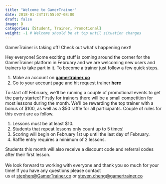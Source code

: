```yaml
---
title: "Welcome to GamerTrainer"
date: 2018-01-24T17:55:07-08:00
draft: false
image: D
categories: [Student, Trainer, Promotional]
weight: -1 # Welcome should be at top until situation changes
---
```

GamerTrainer is taking off! Check out what's happening next!

<!--more-->

<body>    <p>Hey everyone! Some exciting stuff is coming around the corner for the GamerTrainer platform in February and we are  
welcoming new users and trainers to take part in it. To become a trainer just follow a few quick steps. </p>

1. Make an account on [**gamertrainer.co**](https://www.gamertrainer.co)
2. Go to your account page and hit request trainer [**here**](https://i.imgur.com/NEMmbFl.png)

<p>To start off February, we'll be running a couple of promotional events to get the party started! Firstly for trainers there   
will be a small competition for most lessons during the month. We'll be rewarding the top trainer with a bonus of $100,  
as well as a $50 raffle for all participants. Couple of rules for this event are as follow. </p><!-- add rules here -->

1. Lessons must be at least $10.
2. Students that repeat lessons only count up to 5 times!
3. Scoring will begin on February 1st up until the last day of February.
4. Raffle entry requires a minimum of 2 lessons.

Students this month will also receive a discount code and referral codes after their first lesson.  
<br>
We look forward to working with everyone and thank you so much for your time! If you have any questions please contact  
us at stephen@GamerTrainer.co or steven.cheng@gamertrainer.co</body>
